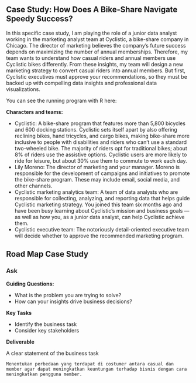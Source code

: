 ## **Case Study: How Does A Bike-Share Navigate Speedy Success?**
In this specific case study, I am playing the role of a junior data analyst working in the marketing analyst team at Cyclistic, a bike-share company in Chicago. The director of marketing believes the company’s future success depends on maximizing the number of annual memberships. Therefore, my team wants to understand how casual riders and annual members use Cyclistic bikes differently. From these insights, my team will design a new marketing strategy to convert casual riders into annual members. But first, Cyclistic executives must approve your recommendations, so they must be backed up with compelling data insights and professional data visualizations.

You can see the running program with R here: 

**Characters and teams:**
* Cyclistic: A bike-share program that features more than 5,800 bicycles and 600 docking stations. Cyclistic sets itself apart by also offering reclining bikes, hand tricycles, and cargo bikes, making bike-share more inclusive to people with disabilities and riders who can’t use a standard two-wheeled bike. The majority of riders opt for traditional bikes; about 8% of riders use the assistive options. Cyclistic users are more likely to ride for leisure, but about 30% use them to commute to work each day.
* Lily Moreno: The director of marketing and your manager. Moreno is responsible for the development of campaigns and initiatives to promote the bike-share program. These may include email, social media, and other channels.
* Cyclistic marketing analytics team: A team of data analysts who are responsible for collecting, analyzing, and reporting data that helps guide Cyclistic marketing strategy. You joined this team six months ago and have been busy learning about Cyclistic’s mission and business goals — as well as how you, as a junior data analyst, can help Cyclistic achieve them.
* Cyclistic executive team: The notoriously detail-oriented executive team will decide whether to approve the recommended marketing program.


## Road Map Case Study
### Ask
**Guiding Questions:**
* What is the problem you are trying to solve?
* How can your insights drive business decisions?

**Key Tasks**
* Identify the business task
* Consider key stakeholders

**Deliverable**

A clear statement of the business task

`Menentukan perbedaan yang terdapat di costumer antara casual dan member agar dapat meningkatkan keuntungan terhadap bisnis dengan cara meningkatkan pengguna member.`
